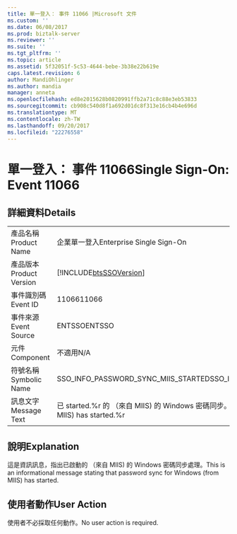 ```yaml
---
title: 單一登入： 事件 11066 |Microsoft 文件
ms.custom: ''
ms.date: 06/08/2017
ms.prod: biztalk-server
ms.reviewer: ''
ms.suite: ''
ms.tgt_pltfrm: ''
ms.topic: article
ms.assetid: 5f32051f-5c53-4644-bebe-3b38e22b619e
caps.latest.revision: 6
author: MandiOhlinger
ms.author: mandia
manager: anneta
ms.openlocfilehash: ed8e2015628b0820991ffb2a71c8c88e3eb53833
ms.sourcegitcommit: cb908c540d8f1a692d01dc8f313e16cb4b4e696d
ms.translationtype: MT
ms.contentlocale: zh-TW
ms.lasthandoff: 09/20/2017
ms.locfileid: "22276558"
---
```

# <a name="single-sign-on-event-11066"></a><span data-ttu-id="52273-102">單一登入： 事件 11066</span><span class="sxs-lookup"><span data-stu-id="52273-102">Single Sign-On: Event 11066</span></span>
## <a name="details"></a><span data-ttu-id="52273-103">詳細資料</span><span class="sxs-lookup"><span data-stu-id="52273-103">Details</span></span>  
  
|||  
|-|-|  
|<span data-ttu-id="52273-104">產品名稱</span><span class="sxs-lookup"><span data-stu-id="52273-104">Product Name</span></span>|<span data-ttu-id="52273-105">企業單一登入</span><span class="sxs-lookup"><span data-stu-id="52273-105">Enterprise Single Sign-On</span></span>|  
|<span data-ttu-id="52273-106">產品版本</span><span class="sxs-lookup"><span data-stu-id="52273-106">Product Version</span></span>|[!INCLUDE[btsSSOVersion](../includes/btsssoversion-md.md)]|  
|<span data-ttu-id="52273-107">事件識別碼</span><span class="sxs-lookup"><span data-stu-id="52273-107">Event ID</span></span>|<span data-ttu-id="52273-108">11066</span><span class="sxs-lookup"><span data-stu-id="52273-108">11066</span></span>|  
|<span data-ttu-id="52273-109">事件來源</span><span class="sxs-lookup"><span data-stu-id="52273-109">Event Source</span></span>|<span data-ttu-id="52273-110">ENTSSO</span><span class="sxs-lookup"><span data-stu-id="52273-110">ENTSSO</span></span>|  
|<span data-ttu-id="52273-111">元件</span><span class="sxs-lookup"><span data-stu-id="52273-111">Component</span></span>|<span data-ttu-id="52273-112">不適用</span><span class="sxs-lookup"><span data-stu-id="52273-112">N/A</span></span>|  
|<span data-ttu-id="52273-113">符號名稱</span><span class="sxs-lookup"><span data-stu-id="52273-113">Symbolic Name</span></span>|<span data-ttu-id="52273-114">SSO_INFO_PASSWORD_SYNC_MIIS_STARTED</span><span class="sxs-lookup"><span data-stu-id="52273-114">SSO_INFO_PASSWORD_SYNC_MIIS_STARTED</span></span>|  
|<span data-ttu-id="52273-115">訊息文字</span><span class="sxs-lookup"><span data-stu-id="52273-115">Message Text</span></span>|<span data-ttu-id="52273-116">已 started.%r 的 （來自 MIIS) 的 Windows 密碼同步。</span><span class="sxs-lookup"><span data-stu-id="52273-116">Password sync for Windows (from MIIS) has started.%r</span></span>|  
  
## <a name="explanation"></a><span data-ttu-id="52273-117">說明</span><span class="sxs-lookup"><span data-stu-id="52273-117">Explanation</span></span>  
 <span data-ttu-id="52273-118">這是資訊訊息，指出已啟動的 （來自 MIIS) 的 Windows 密碼同步處理。</span><span class="sxs-lookup"><span data-stu-id="52273-118">This is an informational message stating that password sync for Windows (from MIIS) has started.</span></span>  
  
## <a name="user-action"></a><span data-ttu-id="52273-119">使用者動作</span><span class="sxs-lookup"><span data-stu-id="52273-119">User Action</span></span>  
 <span data-ttu-id="52273-120">使用者不必採取任何動作。</span><span class="sxs-lookup"><span data-stu-id="52273-120">No user action is required.</span></span>